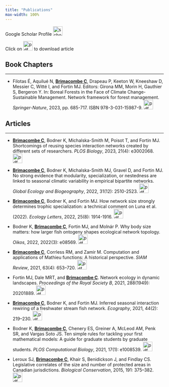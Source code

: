 ```yaml
---
title: "Publications"
max-width: 100%
---
```


Google Scholar Profile [<img src="https://chrisb590.github.io/images/google_scholar.png" alt="scholar_button" width="30"/>](https://scholar.google.ca/citations?user=RGsfmY8AAAAJ&hl=en)

Click on <img src="https://chrisb590.github.io/images/pdf_button.png" alt="pdf_button" width="30"/> to download article

## Book Chapters
---
* Filotas &Eacute;, Aquilu&eacute; N, <ins>**Brimacombe C**</ins>, Drapeau P, Keeton W, Kneeshaw D, Messier C, Witt&eacute; I, and Fortin MJ. Editors: Girona MM, Morin H, Gauthier S, Bergeron Y. In: Boreal Forests in the Face of Climate Change-Sustainable Management. Network framework for forest management. *Springer-Nature*, 2023, pp. 685-717. ISBN 978-3-031-15987-9. [<img src="https://chrisb590.github.io/images/pdf_button.png" alt="pdf_button" width="30"/>](https://chrisb590.github.io/pdf/network_framework_for_forest_ecology_and_management.pdf)

## Articles
---
* <ins>**Brimacombe C**</ins>,  Bodner K, Michalska-Smith M, Poisot T, and Fortin MJ. Shortcomings of reusing species interaction networks created by different sets of researchers. *PLOS Biology*, 2023, 21(4): e3002068. [<img src="https://chrisb590.github.io/images/pdf_button.png" alt="pdf_button" width="30"/>](https://chrisb590.github.io/pdf/brimacombe_plos_bio_2023.pdf)

* <ins>**Brimacombe C**</ins>,  Bodner K, Michalska-Smith MJ, Gravel D, and Fortin MJ. No strong evidence that modularity, specialization, or nestedness are linked to seasonal climatic variability in empirical bipartite networks. *Global Ecology and Biogeography*, 2022, 31(12): 2510-2523. [<img src="https://chrisb590.github.io/images/pdf_button.png" alt="pdf_button" width="30"/>](https://chrisb590.github.io/pdf/Global_Ecology_and_Biogeography_2022_Brimacombe.pdf)

* <ins>**Brimacombe C**</ins>,  Bodner K, and Fortin MJ. How network size strongly determines trophic specialization: a technical comment on
Luna et al. (2022). *Ecology Letters*, 2022, 25(8): 1914-1916. [<img src="https://chrisb590.github.io/images/pdf_button.png" alt="pdf_button" width="30"/>](https://chrisb590.github.io/pdf/brimacombe_2022_ecology_letters.pdf)


* Bodner K, <ins>**Brimacombe C**</ins>, Fortin MJ, and Moln&aacute;r P. Why body size matters: how larger fish ontogeny shapes ecological network topology. *Oikos*, 2022, 2022(3): e08569. [<img src="https://chrisb590.github.io/images/pdf_button.png" alt="pdf_button" width="30"/>](https://chrisb590.github.io/pdf/bodner_2022_oikos.pdf)


* <ins>**Brimacombe C**</ins>,  Corrless RM, and Zamir M. Computation and applications of Mathieu functions: A historical perspective. *SIAM Review*, 2021, 63(4): 653–720. [<img src="https://chrisb590.github.io/images/pdf_button.png" alt="pdf_button" width="30"/>](https://epubs.siam.org/doi/pdf/10.1137/20M135786X)


* Fortin MJ,  Dale MRT, and <ins>**Brimacombe C**</ins>. Network ecology in dynamic landscapes. *Proceedings of the Royal Society B*, 2021, 288(1949): 20201889. [<img src="https://chrisb590.github.io/images/pdf_button.png" alt="pdf_button" width="30"/>](https://chrisb590.github.io/pdf/fortin_2021_procb.pdf)


* <ins>**Brimacombe C**</ins>,  Bodner K, and Fortin MJ. Inferred seasonal interaction rewiring of a freshwater stream fish network. *Ecography*, 2021, 44(2): 219–230. [<img src="https://chrisb590.github.io/images/pdf_button.png" alt="pdf_button" width="30"/>](https://chrisb590.github.io/pdf/brimacombe_2021_ecography.pdf)


* Bodner K, <ins>**Brimacombe C**</ins>, Chenery ES, Greiner A, McLeod AM, Penk SR, and Vargas Soto JS. Ten simple rules for tackling your first mathematical models: A guide for graduate students by graduate students. *PLOS Computational Biology*, 2021, 17(1): e1008539. [<img src="https://chrisb590.github.io/images/pdf_button.png" alt="pdf_button" width="30"/>](https://chrisb590.github.io/pdf/bodner_2021_plosBiology.pdf)


* Leroux SJ, <ins>**Brimacombe C**</ins>, Khair S, Benidickson J, and Findlay CS. Legislative correlates of the size and number of protected areas in Canadian jurisdictions. *Biological Conservation*, 2015, 191: 375–382. [<img src="https://chrisb590.github.io/images/pdf_button.png" alt="pdf_button" width="30"/>](https://chrisb590.github.io/pdf/leroux_2015_biologicalConservation.pdf)
